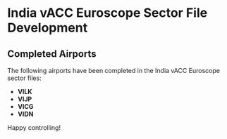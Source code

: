 # India vACC Euroscope Sector File Development

## Completed Airports

The following airports have been completed in the India vACC Euroscope sector files:

- **VILK**
- **VIJP**
- **VICG**
- **VIDN**

Happy controlling!

